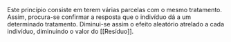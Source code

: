Este princípio consiste em terem várias parcelas com o mesmo tratamento. Assim, procura-se confirmar a resposta que o indivíduo dá a um determinado tratamento. Diminui-se assim o efeito aleatório atrelado a cada indivíduo, diminuindo o valor do [[Resíduo]].